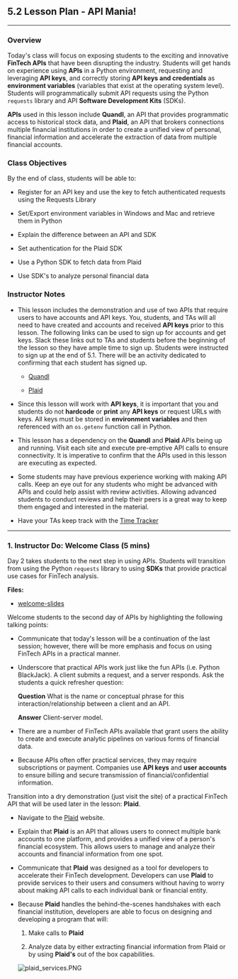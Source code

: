 ## 5.2 Lesson Plan - API Mania!

---

### Overview

Today's class will focus on exposing students to the exciting and innovative **FinTech APIs** that have been disrupting the industry. Students will get hands on experience using **APIs** in a Python environment, requesting and leveraging **API keys**, and correctly storing **API keys and credentials** as **environment variables** (variables that exist at the operating system level). Students will programmatically submit API requests using the Python `requests` library and API **Software Development Kits** (SDKs).

**APIs** used in this lesson include **Quandl**, an API that provides programmatic access to historical stock data, and **Plaid**, an API that brokers connections multiple financial institutions in order to create a unified view of personal, financial information and accelerate the extraction of data from multiple financial accounts.

### Class Objectives

By the end of class, students will be able to:

* Register for an API key and use the key to fetch authenticated requests using the Requests Library

* Set/Export environment variables in Windows and Mac and retrieve them in Python

* Explain the difference between an API and SDK

* Set authentication for the Plaid SDK

* Use a Python SDK to fetch data from Plaid

* Use SDK's to analyze personal financial data

### Instructor Notes

* This lesson includes the demonstration and use of two APIs that require users to have accounts and API keys. You, students, and TAs will all need to have created and accounts and received **API keys** prior to this lesson. The following links can be used to sign up for accounts and get keys. Slack these links out to TAs and students before the beginning of the lesson so they have ample time to sign up. Students were instructed to sign up at the end of 5.1. There will be an activity dedicated to confirming that each student has signed up.

  * [Quandl](https://www.quandl.com/sign-up-modal?defaultModal=showSignUp)

  * [Plaid](https://dashboard.plaid.com/signup)

* Since this lesson will work with **API keys**, it is important that you and students do not **hardcode** or **print** any **API keys** or request URLs with keys. All keys must be stored in **environment variables** and then referenced with an `os.getenv` function call in Python.

* This lesson has a dependency on the **Quandl** and **Plaid** APIs being up and running. Visit each site and execute pre-emptive API calls to ensure connectivity. It is imperative to confirm that the APIs used in this lesson are executing as expected.

* Some students may have previous experience working with making API calls. Keep an eye out for any students who might be advanced with APIs and could help assist with review activities. Allowing advanced students to conduct reviews and help their peers is a great way to keep them engaged and interested in the material.

* Have your TAs keep track with the [Time Tracker](TimeTracker.xlsx)

---

### 1. Instructor Do: Welcome Class (5 mins)

Day 2 takes students to the next step in using APIs. Students will transition from using the Python `requests` library to using **SDKs** that provide practical use cases for FinTech analysis.

**Files:**

* [welcome-slides]()

Welcome students to the second day of APIs by highlighting the following talking points:

* Communicate that today's lesson will be a continuation of the last session; however, there will be more emphasis and focus on using FinTech APIs in a practical manner.

* Underscore that practical APIs work just like the fun APIs (i.e. Python BlackJack). A client submits a request, and a server responds. Ask the students a quick refresher question:

    **Question** What is the name or conceptual phrase for this interaction/relationship between a client and an API.

    **Answer** Client-server model.

* There are a number of FinTech APIs available that grant users the ability to create and execute analytic pipelines on various forms of financial data.

* Because APIs often offer practical services, they may require subscriptions or payment. Companies use **API keys** and **user accounts** to ensure billing and secure transmission of financial/confidential information.

Transition into a dry demonstration (just visit the site) of a practical FinTech API that will be used later in the lesson: **Plaid**.

* Navigate to the [Plaid](https://plaid.com/) website.

* Explain that **Plaid** is an API that allows users to connect multiple bank accounts to one platform, and provides a unified view of a person's financial ecosystem. This allows users to manage and analyze their accounts and financial information from one spot.

* Communicate that **Plaid** was designed as a tool for developers to accelerate their FinTech development. Developers can use **Plaid** to provide services to their users and consumers without having to worry about making API calls to each individual bank or financial entity.

* Because **Plaid** handles the behind-the-scenes handshakes with each financial institution, developers are able to focus on designing and developing a program that will:

  1. Make calls to **Plaid**

  2. Analyze data by either extracting financial information from Plaid or by using **Plaid's** out of the box capabilities.

  ![plaid_services.PNG](Images/plaid_services.PNG)
